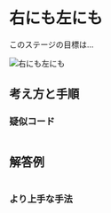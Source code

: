 # 右にも左にも

このステージの目標は...

![右にも左にも]()




## 考え方と手順

### 疑似コード

```
```

## 解答例

```swift
```

### より上手な手法

```swift
```